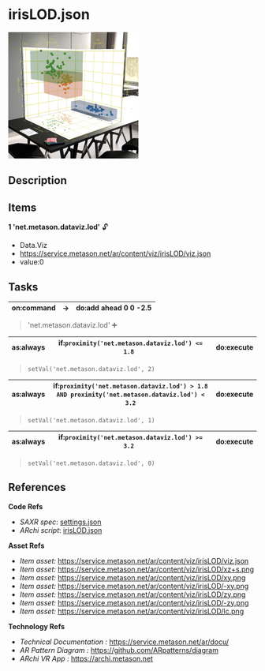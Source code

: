 # irisLOD.json

[<img src="../../docu/images/irislod.jpg" height="256"/>](https://youtu.be/UL8XRe5luu8)

## Description 

## Items 

__1 'net.metason.dataviz.lod'__  🔓
- Data.Viz
- https://service.metason.net/ar/content/viz/irisLOD/viz.json
- value:0



## Tasks 

 | on:command |  &rarr; | do:add ahead 0 0 -2.5 |
 |---|---|---|
> 'net.metason.dataviz.lod' ➕
 
 | as:always | if:`proximity('net.metason.dataviz.lod') <= 1.8 `| do:execute |
 |---|---|---|
>  `setVal('net.metason.dataviz.lod', 2)`  
> 

 
 | as:always | if:`proximity('net.metason.dataviz.lod') > 1.8 AND proximity('net.metason.dataviz.lod') < 3.2`| do:execute |
 |---|---|---|
>  `setVal('net.metason.dataviz.lod', 1)`  
> 

 
 | as:always | if:`proximity('net.metason.dataviz.lod') >= 3.2 `| do:execute |
 |---|---|---|
>  `setVal('net.metason.dataviz.lod', 0)`  
> 


## References 

__Code Refs__

- _SAXR spec_: [settings.json](../../samples/iris/settings.json)
- _ARchi script_: [irisLOD.json](irisLOD.json)

__Asset Refs__

- _Item asset:_ https://service.metason.net/ar/content/viz/irisLOD/viz.json
- _Item asset:_ https://service.metason.net/ar/content/viz/irisLOD/xz+s.png
- _Item asset:_ https://service.metason.net/ar/content/viz/irisLOD/xy.png
- _Item asset:_ https://service.metason.net/ar/content/viz/irisLOD/-xy.png
- _Item asset:_ https://service.metason.net/ar/content/viz/irisLOD/zy.png
- _Item asset:_ https://service.metason.net/ar/content/viz/irisLOD/-zy.png
- _Item asset:_ https://service.metason.net/ar/content/viz/irisLOD/lc.png

__Technology Refs__

- _Technical Documentation :_ https://service.metason.net/ar/docu/
- _AR Pattern Diagram :_ https://github.com/ARpatterns/diagram
- _ARchi VR App :_ https://archi.metason.net
